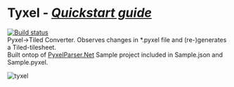 # Tyxel - [*Quickstart guide*](./Docs/Getting_started.md)
[![Build status](https://ci.appveyor.com/api/projects/status/ghf0md1regh88xgx/branch/master?svg=true)](https://ci.appveyor.com/project/Ragath/tyxel/branch/master)  
Pyxel->Tiled Converter. Observes changes in *.pyxel file and (re-)generates a Tiled-tilesheet.  
Built ontop of [PyxelParser.Net](https://github.com/Ragath/PyxelParser.Net/) Sample project included in Sample.json and Sample.pyxel.

![tyxel](https://cloud.githubusercontent.com/assets/1191717/22309491/befe966c-e34b-11e6-8636-240b0d4a3001.png)
